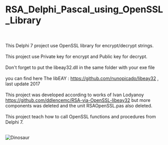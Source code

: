 # RSA_Delphi_Pascal_using_OpenSSL_Library<BR><BR>
This Delphi 7 project use OpenSSL library for encrypt/decrypt strings.<BR><BR>
This project use Private key for encrypt and Public key for decrypt.<BR><BR>
Don't forget to put the libeay32.dll in the same folder with your exe file<BR><BR>
you can find here The libEAY : https://github.com/nunopicado/libeay32 , last update 2017<BR><BR>
This project was developed according to works of Ivan Lodyanoy https://github.com/ddlencemc/RSA-via-OpenSSL-libeay32 but more components was deleted and the unit RSAOpenSSL.pas also deleted.<BR><BR>
This project teach how to call OpenSSL functions and procedures from Delphi 7.<BR><BR>
  
  <img src="https://iili.io/yTSGSt.png" alt="Dinosaur" />


